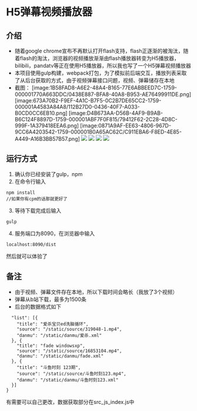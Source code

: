 # H5弹幕视频播放器
## 介绍
* 随着google chrome宣布不再默认打开flash支持，flash正逐渐的被淘汰，随着flash的淘汰，浏览器的视频播放渐渐由flash播放器转变为H5播放器，bilibili，pandatv等正在使用H5播放器，所以我也写了一个H5弹幕视频播放器
* 本项目使用gulp构建，webpack打包，为了模拟前后端交互，播放列表采取了从后台获取的方式，由于视频弹幕接口问题，视频、弹幕储存在本地
* 截图：
[image:1B58FAD8-A6E2-48A4-B165-77E6ABBEED7C-1759-000001770A663DDC/0438E887-BFA8-40A8-B953-AE76499911DE.png]
[image:673A70B2-F9EF-4A1C-B7F5-0C2B7DE65CC2-1759-000001A4583A84A8/112B27D0-0436-40F7-A033-B0CD0CC6EB10.png]
[image:D4B673AA-D56B-4AF9-B9AB-B6C124F8897D-1759-000001ABF7F0F815/79412F62-2C28-4D8C-999F-1A379418EEA6.png]
[image:0871A9AF-EE63-4806-967D-9CC6A4203542-1759-000001B0A65AC62C/C911EBA6-F8ED-4E85-A449-A16B3BB57B57.png]
![](H5%E5%BC%B9%E5%B9%95%E8%A7%86%E9%A2%91%E6%92%AD%E6%94%BE%E5%99%A8/0438E887-BFA8-40A8-B953-AE76499911DE.png)
![](H5%E5%BC%B9%E5%B9%95%E8%A7%86%E9%A2%91%E6%92%AD%E6%94%BE%E5%99%A8/112B27D0-0436-40F7-A033-B0CD0CC6EB10.png)
![](H5%E5%BC%B9%E5%B9%95%E8%A7%86%E9%A2%91%E6%92%AD%E6%94%BE%E5%99%A8/79412F62-2C28-4D8C-999F-1A379418EEA6.png)
![](H5%E5%BC%B9%E5%B9%95%E8%A7%86%E9%A2%91%E6%92%AD%E6%94%BE%E5%99%A8/C911EBA6-F8ED-4E85-A449-A16B3BB57B57.png)

## 运行方式
1. 确认你已经安装了gulp，npm
2. 在命令行输入
```
npm install
//如果你有cpm的话那就更好了
```
3. 等待下载完成后输入
```
gulp
```
4. 服务端口为8090，在浏览器中输入
```
localhost:8090/dist
```

然后就可以体验了
## 备注
* 由于视频、弹幕文件存在本地，所以下载时间会略长（我放了3个视频）
* 弹幕从b站下载，最多为1500条
* 后台的数据格式如下
```
  "list": [{
    "title": "爱杀宝贝ed洗脑循环",
    "source": "/static/source/319048-1.mp4",
    "danmu": "/static/danmu/爱杀.xml"
  }, {
    "title": "fade windowsxp",
    "source": "/static/source/16853104.mp4",
    "danmu": "/static/danmu/fade.xml"
  }, {
    "title": "斗鱼时刻 123期",
    "source": "/static/source/斗鱼时刻123.mp4",
    "danmu": "/static/danmu/斗鱼时刻123.xml"
  }]
}
```

有需要可以自己更改，数据获取部分在src_js_index.js中

